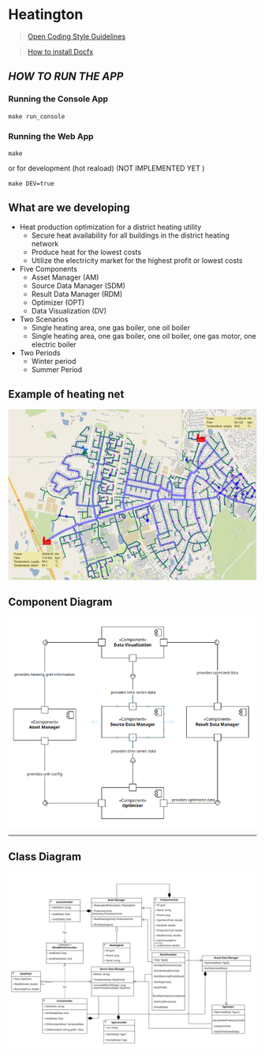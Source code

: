 # Heatington

> [Open Coding Style Guidelines](./docs/CODING-STYLE.md)

> [How to install Docfx](./docs/introduction.md)

## _HOW TO RUN THE APP_
### Running the Console App
```shell
make run_console
```

### Running the Web App
```shell
make
```
or for development (hot reaload) (NOT IMPLEMENTED YET )
```shell
make DEV=true
```


## What are we developing
- Heat production optimization for a district heating utility
  - Secure heat availability for all buildings in the district heating network
  - Produce heat for the lowest costs
  - Utilize the electricity market for the highest profit or lowest costs
- Five Components
  - Asset Manager (AM)
  - Source Data Manager (SDM)
  - Result Data Manager (RDM)
  - Optimizer (OPT)
  - Data Visualization (DV)
- Two Scenarios
  - Single heating area, one gas boiler, one oil boiler
  - Single heating area, one gas boiler, one oil boiler, one gas motor, one electric boiler
- Two Periods
  - Winter period
  - Summer Period

## Example of heating net
![Example Grid](Assets/example-grid.png)

## Component Diagram

![component-diagram.png](Assets/component-diagram.png)

---
## Class Diagram

![class-diagram.png](Assets/class-diagram.png)
